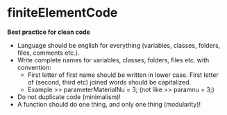 # finiteElementCode
**Best practice for clean code**
- Language should be english for everything (variables, classes, folders, files, comments etc.).
- Write complete names for variables, classes, folders, files etc. with convention: 
  - First letter of first name should be written in lower case. First letter of (second, third etc) joined words should be capitalized.
  - Example >> parameterMaterialNu = 3; (not like >> paramnu = 3;)
- Do not duplicate code (minimalism)!
- A function should do one thing, and only one thing (modularity)!
